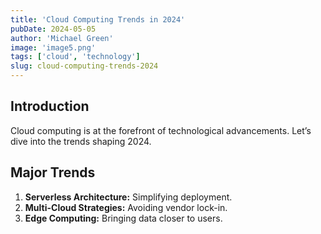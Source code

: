```yaml
---
title: 'Cloud Computing Trends in 2024'
pubDate: 2024-05-05
author: 'Michael Green'
image: 'image5.png'
tags: ['cloud', 'technology']
slug: cloud-computing-trends-2024
---
```


## Introduction

Cloud computing is at the forefront of technological advancements. Let’s dive into the trends shaping 2024.

## Major Trends

1. **Serverless Architecture:** Simplifying deployment.  
2. **Multi-Cloud Strategies:** Avoiding vendor lock-in.  
3. **Edge Computing:** Bringing data closer to users.
